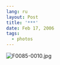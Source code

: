 ```yaml
---
lang: ru
layout: Post
title: '***'
date: Feb 17, 2006
tags:
  - photos
---
```




![F0085-0010.jpg](upload://F0085-0010.jpg)

